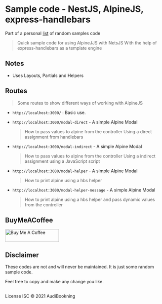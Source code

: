 # Sample code - NestJS, AlpineJS, express-handlebars

Part of a personal [list](https://github.com/audiBookning/samples-code-ressource-list) of random samples code

> Quick sample code for using AlpineJJS with NetsJS
> With the help of express-handlebars as a template engine

## Notes

- Uses Layouts, Partials and Helpers

## Routes

> Some routes to show different ways of working with AlpineJS

- `http://localhost:3000/` : Basic use.

- `http://localhost:3000/modal-direct` - A simple Alpine Modal

  > How to pass values to alpine from the controller
  > Using a direct assignment from handlebars

- `http://localhost:3000/modal-indirect` - A simple Alpine Modal

  > How to pass values to alpine from the controller
  > Using a indirect assignment using a JavaScript script

- `http://localhost:3000/modal-helper` - A simple Alpine Modal

  > How to print alpine using a hbs helper

- `http://localhost:3000/modal-helper-message` - A simple Alpine Modal

  > How to print alpine using a hbs helper and pass dynamic values from the controller

## BuyMeACoffee

<a href="https://www.buymeacoffee.com/audiobookning" target="_blank"><img src="https://cdn.buymeacoffee.com/buttons/default-orange.png" alt="Buy Me A Coffee" height="41" width="174"></a>

## Disclaimer

These codes are not and will never be maintained. It is just some random sample code.

Feel free to copy and make any change you like.

##

License
ISC © 2021 AudiBookning
